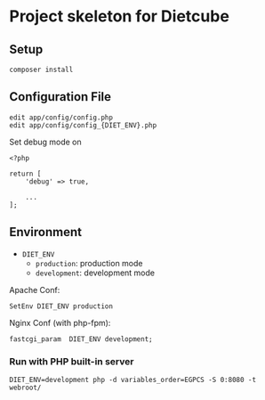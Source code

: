 Project skeleton for Dietcube
==============================

Setup
-----

```
composer install
```

Configuration File
------------------

```
edit app/config/config.php
edit app/config/config_{DIET_ENV}.php
```

Set debug mode on

```
<?php

return [
    'debug' => true,

    ...
];
```

Environment
-----------

* `DIET_ENV`
    * `production`: production mode
    * `development`: development mode

Apache Conf:

```
SetEnv DIET_ENV production
```

Nginx Conf (with php-fpm):

```
fastcgi_param  DIET_ENV development;
```

### Run with PHP built-in server

```
DIET_ENV=development php -d variables_order=EGPCS -S 0:8080 -t webroot/
```

